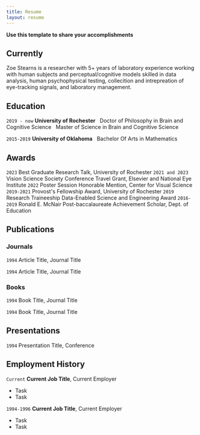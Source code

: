 ```yaml
---
title: Resume
layout: resume
---
```


<b> Use this template to share your accomplishments </b>  

## Currently

Zoe Stearns is a researcher with 5+ years of laboratory experience working with human subjects and perceptual/cognitive models skilled in data analysis, human psychophysical testing, collecition and intrepreation of eye-tracking signals, and laboratory management.

## Education

`2019 - now`
__University of Rochester__ &nbsp;
Doctor of Philosophy in Brain and Cognitive Science &nbsp;
Master of Science in Brain and Cognitive Science

`2015-2019`
__University of Oklahoma__ &nbsp;
Bachelor Of Arts in Mathematics

## Awards

`2023`
Best Graduate Research Talk, University of Rochester
`2021 and 2023`
Vision Science Society Conference Travel Grant, Elsevier and National Eye Institute
`2022`
Poster Session Honorable Mention, Center for Visual Science
`2019-2021`
Provost's Fellowship Award, University of Rochester
`2019`
Research Traineeship Data-Enabled Science and Engineering Award
`2016-2019`
Ronald E. McNair Post-baccalaureate Achievement Scholar, Dept. of Education

## Publications

<!-- A list is also available [online](https://scholar.google.co.uk/citations?user=LTOTl0YAAAAJ) -->

### Journals

`1994`
Article Title, Journal Title

`1994`
Article Title, Journal Title

### Books

`1994`
Book Title, Journal Title

`1994`
Book Title, Journal Title


## Presentations

`1994`
Presentation Title, Conference


## Employment History

`Current`
__Current Job Title__, Current Employer 

- Task
- Task

`1994-1996`
__Current Job Title__, Current Employer 

- Task
- Task




